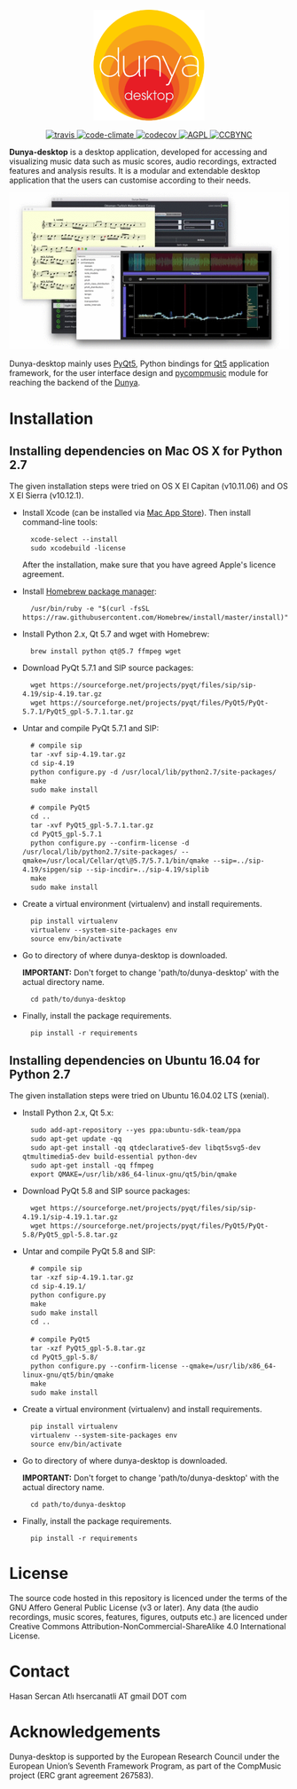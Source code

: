 <p align="center">
    <img src="https://github.com/MTG/dunya-desktop/blob/master/dunyadesktop_app/ui_files/icons/dunya-desktop-github.png" width="200">
</p>

<p align="center">
    <a target="_blank" href='https://travis-ci.org/MTG/dunya-desktop'>
		<img alt="travis" src="https://travis-ci.org/MTG/dunya-desktop.svg?branch=master"/>
	</a>    
	<a target="_blank" href='https://codeclimate.com/github/MTG/dunya-desktop'>
		<img alt="code-climate" src="https://codeclimate.com/github/MTG/dunya-desktop/badges/gpa.svg"/>
	</a>        
	<a target="_blank" href='https://codecov.io/gh/MTG/dunya-desktop'>
		<img alt="codecov" src="https://codecov.io/gh/MTG/dunya-desktop/branch/master/graph/badge.svg"/>
	</a>            
	<a target="_blank" href='https://www.gnu.org/licenses/agpl-3.0.html'>
		<img alt="AGPL" src="https://img.shields.io/badge/License-AGPL%20v3-blue.svg"/>
	</a>                
	<a target="_blank" href='https://creativecommons.org/licenses/by-nc/4.0/legalcode'>
		<img alt="CCBYNC" src="https://img.shields.io/badge/License-CC%20BY--NC--SA%204.0-lightgrey.svg"/>
	</a>
</p>

**Dunya-desktop** is a desktop application, developed for accessing  and visualizing music data such as music scores, audio recordings, extracted features and analysis  results. It is a modular and extendable desktop application that the users can customise according to their needs.

<p align="center">
    <img src="https://github.com/MTG/dunya-desktop/blob/master/resources/dunya-desktop-demo.gif">    
</p>

Dunya-desktop mainly uses [PyQt5](https://www.riverbankcomputing.com/software/pyqt/download5), Python bindings for [Qt5](https://www.qt.io/developers/) application framework, for the user interface design and [pycompmusic](https://github.com/MTG/pycompmusic) module for reaching the backend of the [Dunya](http://dunya.compmusic.upf.edu).

Installation
============
Installing dependencies on Mac OS X for Python 2.7
-------

The given installation steps were tried on OS X El Capitan (v10.11.06) and OS X El Sierra (v10.12.1).

* Install Xcode (can be installed via [Mac App Store](https://itunes.apple.com/en/app/xcode/id497799835?mt=12)).
Then install command-line tools:

        xcode-select --install
        sudo xcodebuild -license
    After the installation, make sure that you have agreed Apple's licence agreement.

* Install [Homebrew package manager](http://brew.sh/):

        /usr/bin/ruby -e "$(curl -fsSL https://raw.githubusercontent.com/Homebrew/install/master/install)"
        
* Install Python 2.x, Qt 5.7 and wget with Homebrew:
        
        brew install python qt@5.7 ffmpeg wget

* Download PyQt 5.7.1 and SIP source packages:

        wget https://sourceforge.net/projects/pyqt/files/sip/sip-4.19/sip-4.19.tar.gz
        wget https://sourceforge.net/projects/pyqt/files/PyQt5/PyQt-5.7.1/PyQt5_gpl-5.7.1.tar.gz

* Untar and compile PyQt 5.7.1 and SIP:
        
        # compile sip
        tar -xvf sip-4.19.tar.gz
        cd sip-4.19
        python configure.py -d /usr/local/lib/python2.7/site-packages/
        make
        sudo make install
        
        # compile PyQt5
        cd ..
        tar -xvf PyQt5_gpl-5.7.1.tar.gz
        cd PyQt5_gpl-5.7.1
        python configure.py --confirm-license -d /usr/local/lib/python2.7/site-packages/ --qmake=/usr/local/Cellar/qt\@5.7/5.7.1/bin/qmake --sip=../sip-4.19/sipgen/sip --sip-incdir=../sip-4.19/siplib
        make
        sudo make install

* Create a virtual environment (virtualenv) and install requirements.
        
        pip install virtualenv
        virtualenv --system-site-packages env
        source env/bin/activate
        
* Go to directory of where dunya-desktop is downloaded. 

    __IMPORTANT:__ Don't forget to change 'path/to/dunya-desktop' with the actual directory name.        
        
        cd path/to/dunya-desktop

* Finally, install the package requirements.

        pip install -r requirements

Installing dependencies on Ubuntu 16.04 for Python 2.7
-------

The given installation steps were tried on Ubuntu 16.04.02 LTS (xenial).

* Install Python 2.x, Qt 5.x:
        
        sudo add-apt-repository --yes ppa:ubuntu-sdk-team/ppa
        sudo apt-get update -qq
        sudo apt-get install -qq qtdeclarative5-dev libqt5svg5-dev qtmultimedia5-dev build-essential python-dev
        sudo apt-get install -qq ffmpeg
        export QMAKE=/usr/lib/x86_64-linux-gnu/qt5/bin/qmake

* Download PyQt 5.8 and SIP source packages:
        
        wget https://sourceforge.net/projects/pyqt/files/sip/sip-4.19.1/sip-4.19.1.tar.gz
        wget https://sourceforge.net/projects/pyqt/files/PyQt5/PyQt-5.8/PyQt5_gpl-5.8.tar.gz

* Untar and compile PyQt 5.8 and SIP:
        
        # compile sip
        tar -xzf sip-4.19.1.tar.gz
        cd sip-4.19.1/
        python configure.py
        make
        sudo make install
        cd ..
        
        # compile PyQt5
        tar -xzf PyQt5_gpl-5.8.tar.gz
        cd PyQt5_gpl-5.8/
        python configure.py --confirm-license --qmake=/usr/lib/x86_64-linux-gnu/qt5/bin/qmake
        make
        sudo make install

* Create a virtual environment (virtualenv) and install requirements.
        
        pip install virtualenv
        virtualenv --system-site-packages env
        source env/bin/activate
        
* Go to directory of where dunya-desktop is downloaded. 

    __IMPORTANT:__ Don't forget to change 'path/to/dunya-desktop' with the actual directory name.        
        
        cd path/to/dunya-desktop

* Finally, install the package requirements.

        pip install -r requirements

License
=======
The source code hosted in this repository is licenced under the terms of the GNU Affero General Public License (v3 or later). Any data (the audio recordings, music scores, features, figures, outputs etc.) are licenced under Creative Commons Attribution-NonCommercial-ShareAlike 4.0 International License.

Contact
=========
Hasan Sercan Atlı	hsercanatli	AT	gmail	DOT	com

Acknowledgements
================
Dunya-desktop is supported by the European Research Council under the European Union’s Seventh Framework Program, as part of the CompMusic project (ERC grant agreement 267583).

